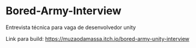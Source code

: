 # Bored-Army-Interview
 Entrevista técnica para vaga de desenvolvedor unity 

Link para build:
https://muzaodamassa.itch.io/bored-army-unity-interview
